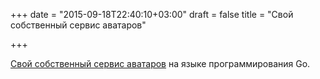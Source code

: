+++
date = "2015-09-18T22:40:10+03:00"
draft = false
title = "Свой собственный сервис аватаров"

+++

<p><a href="http://ctobyday.com/avatar-service-using-golang/">Свой собственный сервис аватаров</a> на языке программирования Go.</p>

